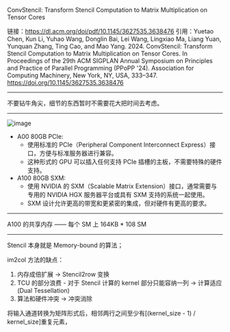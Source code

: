ConvStencil: Transform Stencil Computation to Matrix Multiplication on Tensor Cores

链接：https://dl.acm.org/doi/pdf/10.1145/3627535.3638476
引用：Yuetao Chen, Kun Li, Yuhao Wang, Donglin Bai, Lei Wang, Lingxiao Ma, Liang Yuan, Yunquan Zhang, Ting Cao, and Mao Yang. 2024. ConvStencil: Transform Stencil Computation to Matrix Multiplication on Tensor Cores. In Proceedings of the 29th ACM SIGPLAN Annual Symposium on Principles and Practice of Parallel Programming (PPoPP '24). Association for Computing Machinery, New York, NY, USA, 333–347. https://doi.org/10.1145/3627535.3638476

---

不要钻牛角尖，细节的东西暂时不需要花大把时间去考虑。

---

![image](https://github.com/user-attachments/assets/8c65ef9d-829a-4a31-b993-cdefbe66482f)
- A00 80GB PCIe:
	- 使用标准的 PCIe（Peripheral Component Interconnect Express）接口，方便与标准服务器进行兼容。
	- 这种形式的 GPU 可以插入任何支持 PCIe 插槽的主板，不需要特殊的硬件支持。
- A100 80GB SXM:
	- 使用 NVIDIA 的 SXM（Scalable Matrix Extension）接口，通常需要与专用的 NVIDIA HGX 服务器平台或具有 SXM 支持的系统一起使用。
	- SXM 设计允许更高的带宽和更紧密的集成，但对硬件有更高的要求。
---

A100 的共享内存 —— 每个 SM 上 164KB * 108 SM

---

Stencil 本身就是 Memory-bound 的算法；

im2col 方法的缺点：
1. 内存成倍扩展 -> Stencil2row 变换
2. TCU 的部分浪费 - 对于 Stencil 计算的 kernel 部分只能容纳一列 -> 计算适应(Dual Tessellation)
3. 算法和硬件冲突 -> 冲突消除

将输入通道转换为矩阵形式后，相邻两行之间至少有[(kernel_size - 1) / kernel_size]重复元素，